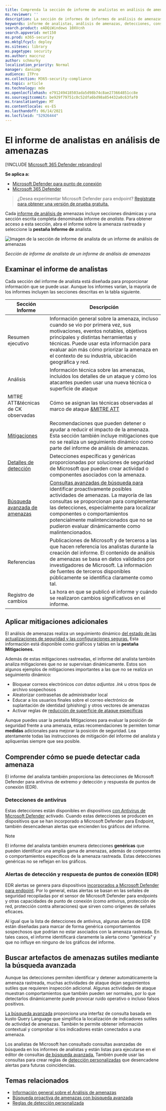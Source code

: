 ```yaml
---
title: Comprenda la sección de informe de analistas en análisis de amenazas.
ms.reviewer: ''
description: La sección de informes de informes de análisis de amenazas proporciona información sobre amenazas, mitigación, detecciones, consultas avanzadas de búsqueda y mucho más.
keywords: informe de analistas, análisis de amenazas, detecciones, consultas avanzadas de búsqueda, mitigaciones,
search.product: eADQiWindows 10XVcnh
search.appverid: met150
ms.prod: m365-security
ms.mktglfcycl: deploy
ms.sitesec: library
ms.pagetype: security
ms.author: maccruz
author: schmurky
localization_priority: Normal
manager: dansimp
audience: ITPro
ms.collection: M365-security-compliance
ms.topic: article
ms.technology: mde
ms.openlocfilehash: e791249418503ada5d98b74c8ae273664851cc8e
ms.sourcegitcommit: be929f79751c0c52dfa6bd98a854432a0c63faf0
ms.translationtype: MT
ms.contentlocale: es-ES
ms.lasthandoff: 06/14/2021
ms.locfileid: "52926444"
---
```

# <a name="the-analyst-report-in-threat-analytics"></a>El informe de analistas en análisis de amenazas

[!INCLUDE [Microsoft 365 Defender rebranding](../../includes/microsoft-defender.md)]

**Se aplica a:**
- [Microsoft Defender para punto de conexión](https://go.microsoft.com/fwlink/p/?linkid=2154037)
- [Microsoft 365 Defender](https://go.microsoft.com/fwlink/?linkid=2118804)

> ¿Desea experimentar Microsoft Defender para endpoint? [Regístrate para obtener una versión de prueba gratuita.](https://www.microsoft.com/microsoft-365/windows/microsoft-defender-atp?ocid=docs-wdatp-exposedapis-abovefoldlink)

Cada [informe de análisis de](threat-analytics.md) amenazas incluye secciones dinámicas y una sección escrita completa denominada informe de _analista._ Para obtener acceso a esta sección, abra el informe sobre la amenaza rastreada y seleccione la **pestaña Informe de** analista.

![Imagen de la sección de informe de analista de un informe de análisis de amenazas](images/ta-analyst-report-small.png)

_Sección de informe de analista de un informe de análisis de amenazas_

## <a name="scan-the-analyst-report"></a>Examinar el informe de analistas 
Cada sección del informe de analista está diseñada para proporcionar información que se puede usar. Aunque los informes varían, la mayoría de los informes incluyen las secciones descritas en la tabla siguiente.

| Sección Informe | Descripción |
|--|--|
| Resumen ejecutivo | Información general sobre la amenaza, incluso cuando se vio por primera vez, sus motivaciones, eventos notables, objetivos principales y distintas herramientas y técnicas. Puede usar esta información para evaluar aún más cómo priorizar la amenaza en el contexto de su industria, ubicación geográfica y red. |
| Análisis | Información técnica sobre las amenazas, incluidos los detalles de un ataque y cómo los atacantes pueden usar una nueva técnica o superficie de ataque | 
| MITRE ATT&técnicas de CK observadas | Cómo se asignan las técnicas observadas al marco de ataque [&MITRE ATT](https://attack.mitre.org/) | 
| [Mitigaciones](#apply-additional-mitigations) | Recomendaciones que pueden detener o ayudar a reducir el impacto de la amenaza. Esta sección también incluye mitigaciones que no se realiza un seguimiento dinámico como parte del informe de análisis de amenazas. |
| [Detalles de detección](#understand-how-each-threat-can-be-detected) | Detecciones específicas y genéricas proporcionadas por soluciones de seguridad de Microsoft que pueden crear actividad o componentes asociados con la amenaza. | 
| [Búsqueda avanzada de amenazas](#find-subtle-threat-artifacts-using-advanced-hunting) | [Consultas avanzadas de búsqueda para](advanced-hunting-overview.md) identificar proactivamente posibles actividades de amenazas. La mayoría de las consultas se proporcionan para complementar las detecciones, especialmente para localizar componentes o comportamientos potencialmente malintencionados que no se pudieron evaluar dinámicamente como malintencionados. | 
| Referencias | Publicaciones de Microsoft y de terceros a las que hacen referencia los analistas durante la creación del informe. El contenido de análisis de amenazas se basa en datos validados por investigadores de Microsoft. La información de fuentes de terceros disponibles públicamente se identifica claramente como tal. | 
| Registro de cambios | La hora en que se publicó el informe y cuándo se realizaron cambios significativos en el informe. |

## <a name="apply-additional-mitigations"></a>Aplicar mitigaciones adicionales
El análisis de amenazas realiza un seguimiento dinámico [del estado de las actualizaciones de seguridad y las configuraciones seguras.](threat-analytics.md#mitigations-review-list-of-mitigations-and-the-status-of-your-devices) Esta información está disponible como gráficos y tablas en la **pestaña Mitigaciones.**

Además de estas mitigaciones rastreadas, el informe del analista también analiza mitigaciones que no _se_ supervisan dinámicamente. Estos son algunos ejemplos de mitigaciones importantes a las que no se realiza un seguimiento dinámico:

- Bloquear correos electrónicos _con datos adjuntos .lnk_ u otros tipos de archivo sospechosos
- Aleatorizar contraseñas de administrador local
- Educar a los usuarios finales sobre el correo electrónico de suplantación de identidad (phishing) y otros vectores de amenazas
- Activar reglas de [reducción de superficie de ataque específicas](attack-surface-reduction.md)

Aunque puedes usar la pestaña Mitigaciones para evaluar la posición de seguridad frente a una amenaza, estas recomendaciones te permiten tomar **medidas** adicionales para mejorar la posición de seguridad. Lea atentamente todas las instrucciones de mitigación del informe del analista y apliquenlas siempre que sea posible.

## <a name="understand-how-each-threat-can-be-detected"></a>Comprender cómo se puede detectar cada amenaza
El informe del analista también proporciona las detecciones de Microsoft Defender para antivirus de extremo _y_ detección y respuesta de puntos de conexión (EDR).

### <a name="antivirus-detections"></a>Detecciones de antivirus
Estas detecciones están disponibles en dispositivos [con Antivirus de Microsoft Defender](/windows/security/threat-protection/microsoft-defender-antivirus/microsoft-defender-antivirus-in-windows-10) activado. Cuando estas detecciones se producen en dispositivos que se han incorporado a Microsoft Defender para Endpoint, también desencadenan alertas que encienden los gráficos del informe.

>[!NOTE]
>El informe del analista también enumera detecciones **genéricas** que pueden identificar una amplia gama de amenazas, además de componentes o comportamientos específicos de la amenaza rastreada. Estas detecciones genéricas no se reflejan en los gráficos.

### <a name="endpoint-detection-and-response-edr-alerts"></a>Alertas de detección y respuesta de puntos de conexión (EDR)
EDR alertas se genera para dispositivos [incorporados a Microsoft Defender para endpoint](onboard-configure.md). Por lo general, estas alertas se basan en las señales de seguridad recopiladas por el sensor de Microsoft Defender para endpoints y otras capacidades de punto de conexión (como antivirus, protección de red, protección contra alteraciones) que sirven como orígenes de señales eficaces.

Al igual que la lista de detecciones de antivirus, algunas alertas de EDR están diseñadas para marcar de forma genérica comportamientos sospechosos que podrían no estar asociados con la amenaza rastreada. En tales casos, el informe identificará claramente la alerta como "genérica" y que no influye en ninguno de los gráficos del informe.

## <a name="find-subtle-threat-artifacts-using-advanced-hunting"></a>Buscar artefactos de amenazas sutiles mediante la búsqueda avanzada
Aunque las detecciones permiten identificar y detener automáticamente la amenaza rastreada, muchas actividades de ataque dejan seguimientos sutiles que requieren inspección adicional. Algunas actividades de ataque muestran comportamientos que también pueden ser normales, por lo que detectarlos dinámicamente puede provocar ruido operativo o incluso falsos positivos.

[La búsqueda avanzada](advanced-hunting-overview.md) proporciona una interfaz de consulta basada en kusto Query Language que simplifica la localización de indicadores sutiles de actividad de amenazas. También te permite obtener información contextual y comprobar si los indicadores están conectados a una amenaza.

Los analistas de Microsoft han consultado consultas avanzadas de búsqueda en los informes de analistas y están listas para ejecutarse en el editor de consultas [de búsqueda avanzada.](https://securitycenter.windows.com/advanced-hunting) También puede usar las consultas para crear reglas de [detección personalizadas](custom-detection-rules.md) que desencadene alertas para futuras coincidencias.


## <a name="related-topics"></a>Temas relacionados
- [Información general sobre el Análisis de amenazas](threat-analytics.md)
- [Búsqueda proactiva de amenazas con búsqueda avanzada](advanced-hunting-overview.md) 
- [Reglas de detección personalizada](custom-detection-rules.md)